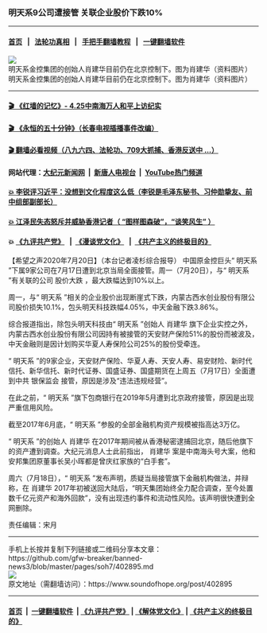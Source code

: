 ### 明天系9公司遭接管 关联企业股价下跌10%
------------------------

#### [首页](https://github.com/gfw-breaker/banned-news3/blob/master/README.md) &nbsp;&nbsp;|&nbsp;&nbsp; [法轮功真相](https://github.com/begood0513/basic/blob/master/README.md)  &nbsp;&nbsp;|&nbsp;&nbsp; [手把手翻墙教程](https://github.com/gfw-breaker/guides/wiki)  &nbsp;&nbsp;|&nbsp;&nbsp; [一键翻墙软件](https://github.com/gfw-breaker/nogfw/blob/master/README.md)  



<div><img alt="明天系金控集团的创始人肖建华目前仍在北京控制下。图为肖建华（资料图片）" src="https://img.soundofhope.org/2020-07/f90c222958371cf188a2c05362ed7994-1595278657990.jpg"/>
<br/><figcaption class="caption">
 明天系金控集团的创始人肖建华目前仍在北京控制下。图为肖建华（资料图片）
</figcaption></div><hr/>

#### [ 🎬  《红墙的记忆》- 4.25中南海万人和平上访纪实](http://141.164.39.94:10000/videos/legend/425.html)

#### [ 🎬  《永恒的五十分钟》（长春电视插播事件改编） ](http://141.164.39.94:10000/videos/news/ComingForYou-2.html)

#### [ 🎬  翻墙必看视频（八九六四、法轮功、709大抓捕、香港反送中 ...）](https://github.com/gfw-breaker/links/blob/master/banned.md)

#### 网站代理：[大纪元新闻网](http://167.172.10.89:10080/gb/) &nbsp;|&nbsp; [新唐人电视台](http://167.172.10.89:8808/gb/) &nbsp;|&nbsp; [YouTube热门频道](http://158.247.203.241/youtube.html)

#### [ 💥 李锐评习近平：没想到文化程度这么低（李锐是毛泽东秘书、习仲勋挚友、前中组部副部长）](http://141.164.39.94:10000/videos/res/Communist/lirui-xi.html)

#### [ 💥 江泽民失态怒斥并威胁香港记者（ “图样图森破”，“谈笑风生” ）](http://141.164.39.94:10000/videos/res/realjzm/naive.html)

####  💥 [《九评共产党》](http://141.164.39.94:10000/videos/res/jiuping/) &nbsp; |&nbsp; [《漫谈党文化》](http://141.164.39.94:10000/videos/res/mtdwh/) &nbsp; |&nbsp; [《共产主义的终极目的》](http://141.164.39.94:10000/videos/res/zjmd/)  

<div><div class="Content__Wrapper sc-1bvya0-0 grZQxZ">
 <p class="meta-top">
  <span class="meta">
   【希望之声2020年7月20日】（本台记者凌杉综合报导）
  </span>
  中国原金控巨头“
  <ok href="/term/30349">
   明天系
  </ok>
  ”下属9家公司在7月17日遭到北京当局全面接管。周一（7月20日），与“
  <ok href="/term/30349">
   明天系
  </ok>
  ”有关联的公司
  <ok href="/term/48262">
   股价大跌
  </ok>
  ，最大跌幅达到10%以上。
 </p>
 <p>
  周一，与“
  <ok href="/term/30349">
   明天系
  </ok>
  ”相关的企业股价出现断崖式下跌，内蒙古西水创业股份有限公司股价损失10.1%，包头明天科技跌幅4.05%，中天金融下跌3.86%。
 </p>
 <div class="AD_Embed__Wrap-sc-1xslmin-0 igMuqX module desktop">
  <div>
  </div>
 </div>
 <p>
  综合报道指出，除包头明天科技由“
  <ok href="/term/30349">
   明天系
  </ok>
  ”创始人
  <ok href="/term/3108">
   肖建华
  </ok>
  旗下企业实控之外，内蒙古西水创业股份有限公司因持有被接管的天安财产保险51%的股份而被波及，中天金融则是因计划购买华夏人寿保险公司25%的股份受牵连。
 </p>
 <p>
  “
  <ok href="/term/30349">
   明天系
  </ok>
  ”的9家企业，天安财产保险、华夏人寿、天安人寿、易安财险、新时代信托、新华信托、新时代证券、国盛证券、国盛期货在上周五（7月17日）全面遭到中共
  <ok href="/term/89944">
   银保监会
  </ok>
  接管，原因是涉及“违法违规经营”。
 </p>
 <p>
  在此之前，“
  <ok href="/term/30349">
   明天系
  </ok>
  ”旗下包商银行在2019年5月遭到北京政府接管，原因是出现严重信用风险。
 </p>
 <p>
  截至2017年6月底，“
  <ok href="/term/30349">
   明天系
  </ok>
  ”参股的全部金融机构资产规模被指高达3万亿。
 </p>
 <p>
  “
  <ok href="/term/30349">
   明天系
  </ok>
  ”的创始人
  <ok href="/term/3108">
   肖建华
  </ok>
  在2017年期间被从香港秘密逮捕回北京，随后他旗下的资产遭到调查。大纪元消息人士此前指出，
  <ok href="/term/3108">
   肖建华
  </ok>
  案是中南海头号大案，他和安邦集团原董事长吴小晖都是曾庆红家族的“白手套”。
 </p>
 <p>
  周六（7月18日），“
  <ok href="/term/30349">
   明天系
  </ok>
  ”发布声明，质疑当局接管旗下金融机构做法，并辩称，在
  <ok href="/term/3108">
   肖建华
  </ok>
  2017年初被送回大陆后，“明天集团始终全力配合调查，至今处置数千亿元资产和海外回款”，没有出现违约事件和流动性风险。该声明很快遭到全网删除。
 </p>
 <p class="meta-btm">
  责任编辑：宋月
 </p>
</div>
</div>
<hr/>
手机上长按并复制下列链接或二维码分享本文章：<br/>
https://github.com/gfw-breaker/banned-news3/blob/master/pages/soh7/402895.md <br/>
<a href='https://github.com/gfw-breaker/banned-news3/blob/master/pages/soh7/402895.md'><img src='https://github.com/gfw-breaker/banned-news3/blob/master/pages/soh7/402895.md.png'/></a> <br/>
原文地址（需翻墙访问）：https://www.soundofhope.org/post/402895


------------------------
#### [首页](https://github.com/gfw-breaker/banned-news3/blob/master/README.md) &nbsp;|&nbsp; [一键翻墙软件](https://github.com/gfw-breaker/nogfw/blob/master/README.md) &nbsp;| [《九评共产党》](https://github.com/gfw-breaker/9ping.md/blob/master/README.md#九评之一评共产党是什么) | [《解体党文化》](https://github.com/gfw-breaker/jtdwh.md/blob/master/README.md) | [《共产主义的终极目的》](https://github.com/gfw-breaker/gczydzjmd.md/blob/master/README.md)


<img src='http://gfw-breaker.win/banned-news3/pages/soh7/402895.md' width='0px' height='0px'/>